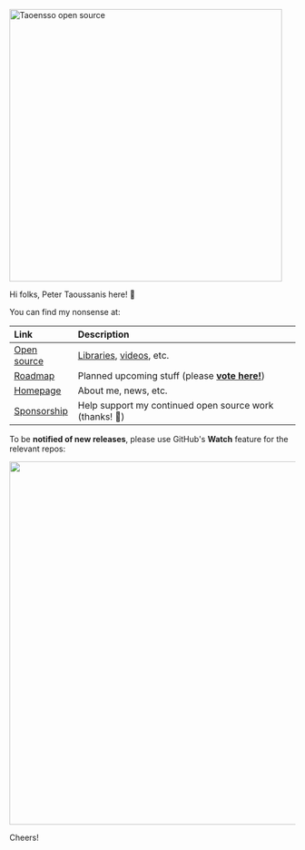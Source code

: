 <a href="https://www.taoensso.com/clojure"><img width="480" src="https://www.taoensso.com/open-source.png" alt="Taoensso open source"/></a>

Hi folks, Peter Taoussanis here! 👋

You can find my nonsense at:

| Link                                            | Description                                                                                      |
| :---------------------------------------------- | :----------------------------------------------------------------------------------------------- |
| [Open source](https://www.taoensso.com/clojure) | [Libraries](https://www.taoensso.com/libraries), [videos](https://www.taoensso.com/videos), etc. |
| [Roadmap](https://www.taoensso.com/roadmap)     | Planned upcoming stuff (please [**vote here!**](https://www.taoensso.com/roadmap/vote))          |
| [Homepage](https://www.taoensso.com)            | About me, news, etc.                                                                             |
| [Sponsorship](https://www.taoensso.com/sponsor) | Help support my continued open source work (thanks! 🙏)                                          |

To be **notified of new releases**, please use GitHub's **Watch** feature for the relevant repos:

<p><img width="640" src="https://www.taoensso.com/assets/imgs/screenshot-github-notifications.png"/></p>

Cheers!